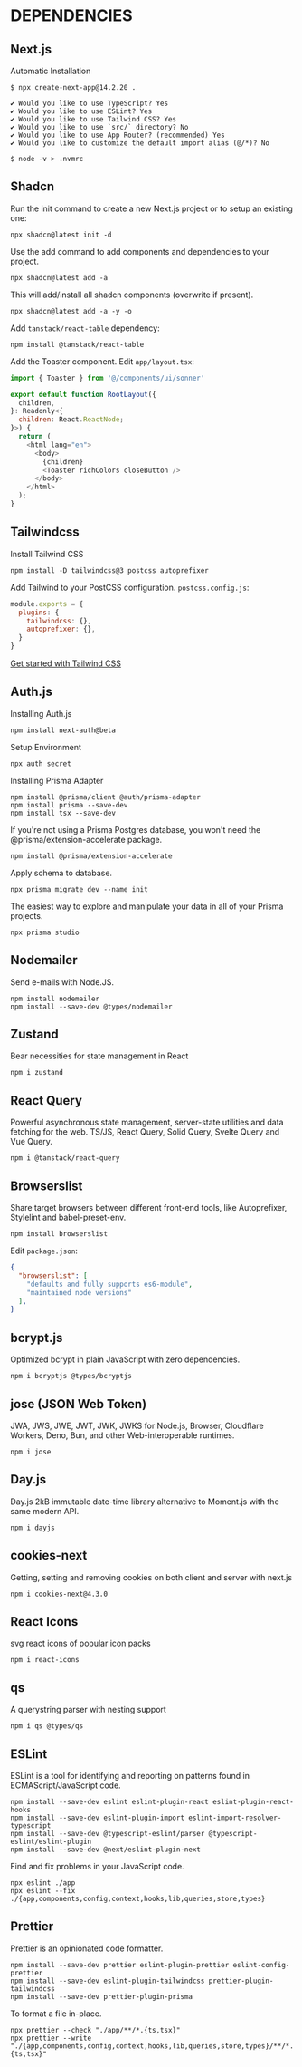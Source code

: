 # DEPENDENCIES

## Next.js

Automatic Installation

```shell
$ npx create-next-app@14.2.20 .

✔ Would you like to use TypeScript? Yes
✔ Would you like to use ESLint? Yes
✔ Would you like to use Tailwind CSS? Yes
✔ Would you like to use `src/` directory? No
✔ Would you like to use App Router? (recommended) Yes
✔ Would you like to customize the default import alias (@/*)? No

$ node -v > .nvmrc
```

## Shadcn

Run the init command to create a new Next.js project or to setup an existing one:

```shell
npx shadcn@latest init -d
```

Use the add command to add components and dependencies to your project.

```shell
npx shadcn@latest add -a
```

This will add/install all shadcn components (overwrite if present).

```shell
npx shadcn@latest add -a -y -o
```

Add `tanstack/react-table` dependency:

```shell
npm install @tanstack/react-table
```

Add the Toaster component. Edit `app/layout.tsx`:

```javascript
import { Toaster } from '@/components/ui/sonner'

export default function RootLayout({
  children,
}: Readonly<{
  children: React.ReactNode;
}>) {
  return (
    <html lang="en">
      <body>
        {children}
        <Toaster richColors closeButton />
      </body>
    </html>
  );
}
```

## Tailwindcss

Install Tailwind CSS

```shell
npm install -D tailwindcss@3 postcss autoprefixer
```

Add Tailwind to your PostCSS configuration. `postcss.config.js`:

```javascript
module.exports = {
  plugins: {
    tailwindcss: {},
    autoprefixer: {},
  }
}
```

[Get started with Tailwind CSS](https://tailwindcss.com/docs/installation/using-postcss)

## Auth.js

Installing Auth.js

```shell
npm install next-auth@beta
```

Setup Environment

```shell
npx auth secret
```

Installing Prisma Adapter

```shell
npm install @prisma/client @auth/prisma-adapter
npm install prisma --save-dev
npm install tsx --save-dev
```

If you're not using a Prisma Postgres database, you won't need the @prisma/extension-accelerate package.

```shell
npm install @prisma/extension-accelerate
```

Apply schema to database.

```shell
npx prisma migrate dev --name init
```

The easiest way to explore and manipulate your data in all of your Prisma projects.

```shell
npx prisma studio
```

## Nodemailer

Send e-mails with Node.JS.

```shell
npm install nodemailer
npm install --save-dev @types/nodemailer
```

## Zustand

Bear necessities for state management in React

```shell
npm i zustand
```

## React Query

Powerful asynchronous state management, server-state utilities and data fetching for the web. TS/JS, React Query, Solid Query, Svelte Query and Vue Query.

```shell
npm i @tanstack/react-query
```

## Browserslist

Share target browsers between different front-end tools, like Autoprefixer, Stylelint and babel-preset-env.

```shell
npm install browserslist
```

Edit `package.json`:

```json
{
  "browserslist": [
    "defaults and fully supports es6-module",
    "maintained node versions"
  ],
}
```

## bcrypt.js

Optimized bcrypt in plain JavaScript with zero dependencies.

```shell
npm i bcryptjs @types/bcryptjs
```

## jose (JSON Web Token)

JWA, JWS, JWE, JWT, JWK, JWKS for Node.js, Browser, Cloudflare Workers, Deno, Bun, and other Web-interoperable runtimes.

```shell
npm i jose
```

## Day.js

Day.js 2kB immutable date-time library alternative to Moment.js with the same modern API.

```shell
npm i dayjs
```

## cookies-next

Getting, setting and removing cookies on both client and server with next.js

```shell
npm i cookies-next@4.3.0
```

## React Icons

svg react icons of popular icon packs

```shell
npm i react-icons
```

## qs

A querystring parser with nesting support

```shell
npm i qs @types/qs
```

## ESLint

ESLint is a tool for identifying and reporting on patterns found in ECMAScript/JavaScript code.

```shell
npm install --save-dev eslint eslint-plugin-react eslint-plugin-react-hooks
npm install --save-dev eslint-plugin-import eslint-import-resolver-typescript
npm install --save-dev @typescript-eslint/parser @typescript-eslint/eslint-plugin
npm install --save-dev @next/eslint-plugin-next
```

Find and fix problems in your JavaScript code.

```shell
npx eslint ./app
npx eslint --fix ./{app,components,config,context,hooks,lib,queries,store,types}
```

## Prettier

Prettier is an opinionated code formatter.

```shell
npm install --save-dev prettier eslint-plugin-prettier eslint-config-prettier
npm install --save-dev eslint-plugin-tailwindcss prettier-plugin-tailwindcss
npm install --save-dev prettier-plugin-prisma
```

To format a file in-place.

```shell
npx prettier --check "./app/**/*.{ts,tsx}"
npx prettier --write "./{app,components,config,context,hooks,lib,queries,store,types}/**/*.{ts,tsx}"
```
